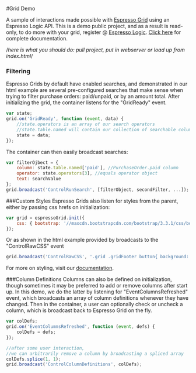 #Grid Demo

A sample of interactions made possible with [Espresso Grid](http://github.com/EspressoLogicCafe/espresso-grid) using an Espresso Logic API. This is a demo public project, and as a result is read-only, to do more with your grid, register @ [Espresso Logic](http://espressologic.com). [Click here](http://docs.espressologic.com/espresso-grid) for complete documentation.

/*here is what you should do: pull project, put in webserver or load up from index.html*/

### Filtering
Espresso Grids by default have enabled searches, and demonstrated in our html example are several pre-configured searches that make sense when trying to filter purchase orders: paid/unpaid, or by an amount total. After initializing the grid, the container listens for the "GridReady" event.
```javascript
var state;
grid.on('GridReady', function (event, data) {
	//state.operators is an array of our search operators
	//state.table.named will contain our collection of searchable columns
	state = data;
});
```

The container can then easily broadcast searches:
```javascript
var filterOjbect = {
	column: state.table.named['paid'], //PurchaseOrder.paid column
	operator: state.operators[3], //equals operator object
	text: searchValue
};
grid.broadcast('ControlRunSearch', [filterObject, secondFilter, ...]);
```

###Custom Styles
Espresso Grids also listen for styles from the parent, either by passing css hrefs on initialization:
```javascript
var grid = espressoGrid.init({
	css: { bootstrap: '//maxcdn.bootstrapcdn.com/bootstrap/3.3.1/css/bootstrap.min.css' }	
});
```
Or as shown in the html example provided by broadcasts to the "ControlRawCSS" event
```javascript
grid.broadcast('ControlRawCSS', '.grid .gridFooter button{ background: #555; }');
```
For more on styling, visit our [documentation](http://docs.espressologic.com/espresso-grid/grid-styling).


###Column Definitions
Columns can also be defined on initialization, though sometimes it may be preferred to add or remove columns after start up. In this demo, we do the latter by listening for "EventColumnsRefreshed" event, which broadcasts an array of column definitions whenever they have changed. Then in the container, a user can optionally check or uncheck a column, which is broadcast back to Espresso Grid on the fly.
```javascript
var colDefs;
grid.on('EventColumnsRefreshed', function (event, defs) {
	colDefs = defs;
});

//after some user interaction,
//we can arbitrarily remove a column by broadcasting a spliced array
colDefs.splice(1, 1);
grid.broadcast('ControlColumnDefinitions', colDefs);
```